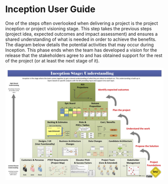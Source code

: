# Inception User Guide

One of the steps often overlooked when delivering a project is the project inception or project visioning stage. This step takes the previous steps (project idea, expected outcomes and impact assessment) and ensures a shared understanding of what is needed in order to achieve the benefits. The diagram below details the potential activities that may occur during Inception. This phase ends when the team has developed a vision for the release that the stakeholders agree to and has obtained support for the rest of the project (or at least the next stage of it).

[<img src=https://github.com/garygreenBAD/inception/raw/master/images/cheatsheet-inception.jpg>](http://bad.tools/delivery/cheatsheets/)
